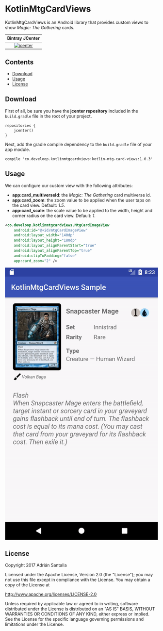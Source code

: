 # KotlinMtgCardViews

KotlinMtgCardViews is an Android library that provides custom views to show *Magic: The Gathering* cards.

| Bintray JCenter |
|:---------------:|
| [![jcenter](https://api.bintray.com/packages/asantalla/develoop/kotlin-mtg-card-views/images/download.svg)](https://bintray.com/asantalla/develoop/kotlin-mtg-card-views/_latestVersion) |

Contents
--------

- [Download](#download)
- [Usage](#usage)
- [License](#license)

Download
--------

First of all, be sure you have the **jcenter repository** included in the `build.gradle` file in the root of your project.

```
repositories {
    jcenter()
}
```

Next, add the gradle compile dependency to the `build.gradle` file of your app module.

```
compile 'co.develoop.kotlinmtgcardviews:kotlin-mtg-card-views:1.0.3'
```

Usage
-----

We can configure our custom view with the following attributes:

* **app:card_multiverseId**: the *Magic: The Gathering* card multiverse id.
* **app:card_zoom**: the zoom value to be applied when the user taps on the card view. Default: *1.5*.
* **app:card_scale**: the scale value to be applied to the width, height and corner radius on the card view. Default: *1*.


```xml
<co.develoop.kotlinmtgcardviews.MtgCardImageView
    android:id="@+id/mtgCardImageView"
    android:layout_width="140dp"
    android:layout_height="180dp"
    android:layout_alignParentStart="true"
    android:layout_alignParentTop="true"
    android:clipToPadding="false"
    app:card_zoom="2" />
```

![Kotlin MTG card views sample](./kotlin-mtg-card-views-sample.gif)

License
-------

Copyright 2017 Adrián Santalla

Licensed under the Apache License, Version 2.0 (the "License"); you may not use this file except in compliance with the License. You may obtain a copy of the License at

http://www.apache.org/licenses/LICENSE-2.0

Unless required by applicable law or agreed to in writing, software distributed under the License is distributed on an "AS IS" BASIS, WITHOUT WARRANTIES OR CONDITIONS OF ANY KIND, either express or implied. See the License for the specific language governing permissions and limitations under the License.
